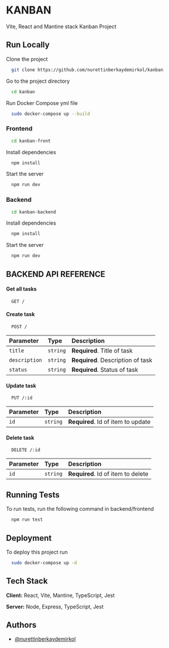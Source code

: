 
# KANBAN

Vite, React and Mantine stack Kanban Project 


## Run Locally

Clone the project

```bash
  git clone https://github.com/nurettinberkaydemirkol/kanban
```
Go to the project directory

```bash
  cd kanban
```
Run Docker Compose yml file
```bash
  sudo docker-compose up --build
```

### Frontend

```bash
  cd kanban-front
```
Install dependencies

```bash
  npm install
```

Start the server

```bash
  npm run dev
```


### Backend

```bash
  cd kanban-backend
```
Install dependencies

```bash
  npm install
```

Start the server

```bash
  npm run dev
```


## BACKEND API REFERENCE

#### Get all tasks

```http
  GET /
```

#### Create task

```http
  POST /
```
| Parameter | Type     | Description                       |
| :-------- | :------- | :-------------------------------- |
| `title`      | `string` | **Required**. Title of task |
| `description` | `string` | **Required**. Description of task |
| `status`      | `string` | **Required**. Status of task |

#### Update task

```http
  PUT /:id
```

| Parameter | Type     | Description                       |
| :-------- | :------- | :-------------------------------- |
| `id`      | `string` | **Required**. Id of item to update |

#### Delete task

```http
  DELETE /:id
```

| Parameter | Type     | Description                       |
| :-------- | :------- | :-------------------------------- |
| `id`      | `string` | **Required**. Id of item to delete |


## Running Tests

To run tests, run the following command in backend/frontend

```bash
  npm run test
```


## Deployment

To deploy this project run

```bash
  sudo docker-compose up -d
```



## Tech Stack

**Client:** React, Vite, Mantine, TypeScript, Jest

**Server:** Node, Express, TypeScript, Jest


## Authors

- [@nurettinberkaydemirkol](https://www.github.com/nurettinberkaydemirkol)
